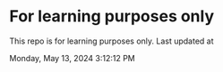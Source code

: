 # For learning purposes only
This repo is for learning purposes only.
Last updated at

Monday, May 13, 2024 3:12:12 PM

